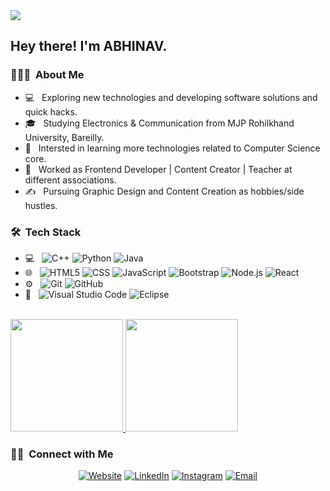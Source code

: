 <img src="![image](https://user-images.githubusercontent.com/84568873/220891507-c6a8b724-9599-4b40-86b1-94a857acfda5.png)">
<h2> Hey there! I'm ABHINAV.</h2>

<h3> 👨🏻‍💻 &nbsp;About Me </h3>

- 💻 &nbsp; Exploring new technologies and developing software solutions and quick hacks.
- 🎓 &nbsp; Studying Electronics & Communication from MJP Rohilkhand University, Bareilly.
- 🌱 &nbsp; Intersted in learning more technologies related to Computer Science core.
- 💼 &nbsp; Worked as Frontend Developer | Content Creator | Teacher at different associations.
- ✍️ &nbsp; Pursuing Graphic Design and Content Creation as hobbies/side hustles.

<h3> 🛠 &nbsp;Tech Stack</h3>

- 💻 &nbsp;
  ![C++](https://img.shields.io/badge/-C++-333333?style=flat&logo=C%2B%2B&logoColor=00599C)
  ![Python](https://img.shields.io/badge/-Python-333333?style=flat&logo=python)
  ![Java](https://img.shields.io/badge/-Java-333333?style=flat&logo=Java&logoColor=007396)
- 🌐 &nbsp;
  ![HTML5](https://img.shields.io/badge/-HTML5-333333?style=flat&logo=HTML5)
  ![CSS](https://img.shields.io/badge/-CSS-333333?style=flat&logo=CSS3&logoColor=1572B6)
  ![JavaScript](https://img.shields.io/badge/-JavaScript-333333?style=flat&logo=javascript)
  ![Bootstrap](https://img.shields.io/badge/-Bootstrap-333333?style=flat&logo=bootstrap&logoColor=563D7C)
  ![Node.js](https://img.shields.io/badge/-Node.js-333333?style=flat&logo=node.js)
  ![React](https://img.shields.io/badge/-React-333333?style=flat&logo=react)
- ⚙️ &nbsp;
  ![Git](https://img.shields.io/badge/-Git-333333?style=flat&logo=git)
  ![GitHub](https://img.shields.io/badge/-GitHub-333333?style=flat&logo=github)
- 🔧 &nbsp;
  ![Visual Studio Code](https://img.shields.io/badge/-Visual%20Studio%20Code-333333?style=flat&logo=visual-studio-code&logoColor=007ACC)
  ![Eclipse](https://img.shields.io/badge/-Eclipse-333333?style=flat&logo=eclipse-ide&logoColor=2C2255)
<br/>

<a href="https://github.com/thejaisabhi">
  <img height="180em" src="https://github-readme-stats.vercel.app/api?username=thejaisabhi&theme=buefy&show_icons=true" />
  <img height="180em" src="https://github-readme-stats.vercel.app/api/top-langs/?username=thejaisabhi&theme=buefy&layout=compact" />
</a>

<br/>

<h3> 🤝🏻 &nbsp;Connect with Me </h3>

<p align="center">
<a href="https://abhinavjaiswal.vercel.app"><img alt="Website" src="https://img.shields.io/badge/Website-www.url.com-blue?style=flat-square&logo=google-chrome"></a>
<a href="https://www.linkedin.com/in/abhinavjais/"><img alt="LinkedIn" src="https://img.shields.io/badge/LinkedIn-Abhinav%20Jaiswal-blue?style=flat-square&logo=linkedin"></a>
<a href="https://www.instagram.com/theabhijais/"><img alt="Instagram" src="https://img.shields.io/badge/Instagram-theabhijais-blue?style=flat-square&logo=instagram"></a>
<a href="mailto:mrjaisabhi.14@gmail.com"><img alt="Email" src="https://img.shields.io/badge/Email-mrjaisabhi.14@gmail.com-blue?style=flat-square&logo=gmail"></a>
</p>
